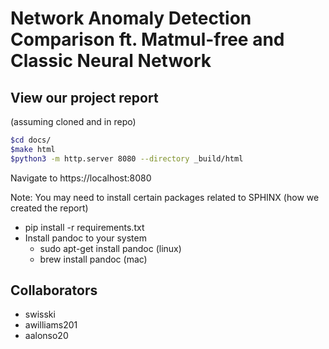 # Network Anomaly Detection Comparison ft. Matmul-free and Classic Neural Network

## View our project report
(assuming cloned and in repo)
```bash
$cd docs/
$make html
$python3 -m http.server 8080 --directory _build/html
```

Navigate to https://localhost:8080

Note:
You may need to install certain packages related to SPHINX (how we created the report)
- pip install -r requirements.txt
- Install pandoc to your system
    - sudo apt-get install pandoc (linux)
    - brew install pandoc (mac)
 
## Collaborators
- swisski
- awilliams201
- aalonso20
